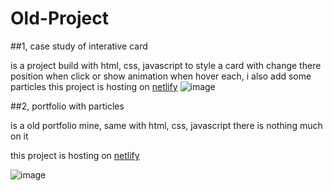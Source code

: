 # Old-Project

##1, case study of interative card

is a project build with html, css, javascript
to style a card with change there position when click or show animation when hover each, i also add some particles 
this project is hosting on [netlify](https://643d2ce6a39aac006e92ad54--calicoffeeproject31.netlify.app/)
![image](https://github.com/user-attachments/assets/58f9066b-592b-4f64-bc5b-1749fdebab0e)

##2, portfolio with particles

is a old portfolio mine, same with html, css, javascript 
there is nothing much on it 

this project is hosting on [netlify](https://projeck22.netlify.app/)

![image](https://github.com/user-attachments/assets/009e31fd-d2fe-4172-ae22-25bef32e1669)
